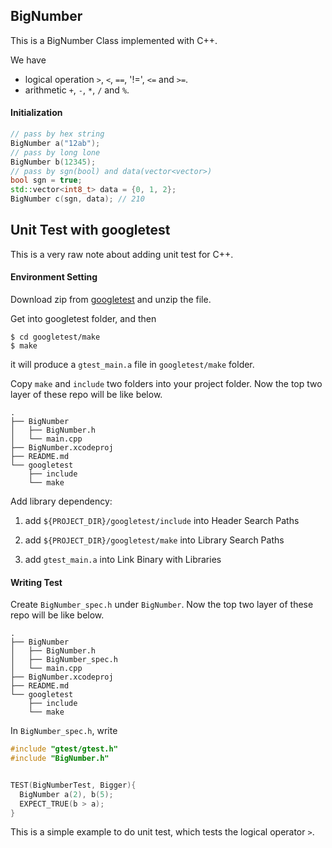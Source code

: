 ## BigNumber
This is a BigNumber Class implemented with C++.

We have
- logical operation `>`, `<`, `==`, '!=', `<=` and `>=`.
- arithmetic `+`, `-`, `*`, `/` and `%`.

#### Initialization
```C++
// pass by hex string
BigNumber a("12ab");
// pass by long lone
BigNumber b(12345);
// pass by sgn(bool) and data(vector<vector>)
bool sgn = true;
std::vector<int8_t> data = {0, 1, 2};
BigNumber c(sgn, data); // 210
```

## Unit Test with googletest
This is a very raw note about adding unit test for C++.
#### Environment Setting
Download zip from [googletest](https://github.com/google/googletest)
and unzip the file.

Get into googletest folder, and then
```
$ cd googletest/make
$ make
```
it will produce a `gtest_main.a` file in `googletest/make` folder.

Copy `make` and `include` two folders into your project folder. Now the top two layer of these repo will be like below.
```
.
├── BigNumber
│   ├── BigNumber.h
│   └── main.cpp
├── BigNumber.xcodeproj
├── README.md
└── googletest
    ├── include
    └── make
```

Add library dependency:

1. add `${PROJECT_DIR}/googletest/include` into Header Search Paths

1. add `${PROJECT_DIR}/googletest/make` into Library Search Paths

1. add `gtest_main.a` into Link Binary with Libraries


#### Writing Test
Create `BigNumber_spec.h` under `BigNumber`.
Now the top two layer of these repo will be like below.
```
.
├── BigNumber
│   ├── BigNumber.h
│   ├── BigNumber_spec.h
│   └── main.cpp
├── BigNumber.xcodeproj
├── README.md
└── googletest
    ├── include
    └── make
```

In `BigNumber_spec.h`, write
```c++
#include "gtest/gtest.h"
#include "BigNumber.h"


TEST(BigNumberTest, Bigger){
  BigNumber a(2), b(5);
  EXPECT_TRUE(b > a);
}
```
This is a simple example to do unit test, which tests the logical operator `>`.
